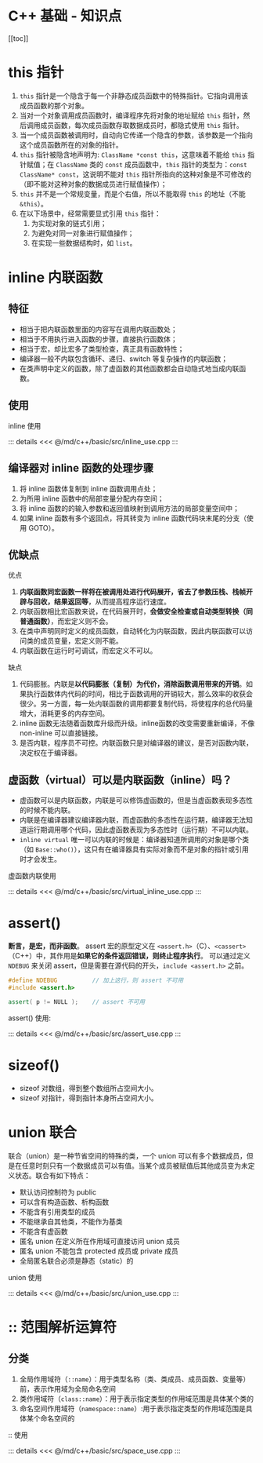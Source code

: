 # C++ 基础 - 知识点

[[toc]]

# this 指针

1. `this` 指针是一个隐含于每一个非静态成员函数中的特殊指针。它指向调用该成员函数的那个对象。
2. 当对一个对象调用成员函数时，编译程序先将对象的地址赋给 `this` 指针，然后调用成员函数，每次成员函数存取数据成员时，都隐式使用 `this` 指针。
3. 当一个成员函数被调用时，自动向它传递一个隐含的参数，该参数是一个指向这个成员函数所在的对象的指针。
4. `this` 指针被隐含地声明为: `ClassName *const this`，这意味着不能给 `this` 指针赋值；在 `ClassName` 类的 `const` 成员函数中，`this` 指针的类型为：`const ClassName* const`，这说明不能对 `this` 指针所指向的这种对象是不可修改的（即不能对这种对象的数据成员进行赋值操作）；
5. `this` 并不是一个常规变量，而是个右值，所以不能取得 `this` 的地址（不能 `&this`）。
6. 在以下场景中，经常需要显式引用 `this` 指针：
    1. 为实现对象的链式引用；
    2. 为避免对同一对象进行赋值操作；
    3. 在实现一些数据结构时，如 `list`。

# inline 内联函数

## 特征

* 相当于把内联函数里面的内容写在调用内联函数处；
* 相当于不用执行进入函数的步骤，直接执行函数体；
* 相当于宏，却比宏多了类型检查，真正具有函数特性；
* 编译器一般不内联包含循环、递归、switch 等复杂操作的内联函数；
* 在类声明中定义的函数，除了虚函数的其他函数都会自动隐式地当成内联函数。

## 使用

inline 使用

::: details
<<< @/md/c++/basic/src/inline_use.cpp
::: 

## 编译器对 inline 函数的处理步骤

1. 将 inline 函数体复制到 inline 函数调用点处； 
2. 为所用 inline 函数中的局部变量分配内存空间； 
3. 将 inline 函数的的输入参数和返回值映射到调用方法的局部变量空间中； 
4. 如果 inline 函数有多个返回点，将其转变为 inline 函数代码块末尾的分支（使用 GOTO）。

## 优缺点

优点

1. **内联函数同宏函数一样将在被调用处进行代码展开，省去了参数压栈、栈帧开辟与回收，结果返回等**，从而提高程序运行速度。
2. 内联函数相比宏函数来说，在代码展开时，**会做安全检查或自动类型转换（同普通函数）**，而宏定义则不会。 
3. 在类中声明同时定义的成员函数，自动转化为内联函数，因此内联函数可以访问类的成员变量，宏定义则不能。
4. 内联函数在运行时可调试，而宏定义不可以。

缺点

1. 代码膨胀。内联是**以代码膨胀（复制）为代价，消除函数调用带来的开销**。如果执行函数体内代码的时间，相比于函数调用的开销较大，那么效率的收获会很少。另一方面，每一处内联函数的调用都要复制代码，将使程序的总代码量增大，消耗更多的内存空间。
2. inline 函数无法随着函数库升级而升级。inline函数的改变需要重新编译，不像 non-inline 可以直接链接。
3. 是否内联，程序员不可控。内联函数只是对编译器的建议，是否对函数内联，决定权在于编译器。

## 虚函数（virtual）可以是内联函数（inline）吗？

* 虚函数可以是内联函数，内联是可以修饰虚函数的，但是当虚函数表现多态性的时候不能内联。
* 内联是在编译器建议编译器内联，而虚函数的多态性在运行期，编译器无法知道运行期调用哪个代码，因此虚函数表现为多态性时（运行期）不可以内联。
* `inline virtual` 唯一可以内联的时候是：编译器知道所调用的对象是哪个类（如 `Base::who()`），这只有在编译器具有实际对象而不是对象的指针或引用时才会发生。

虚函数内联使用

::: details
<<< @/md/c++/basic/src/virtual_inline_use.cpp
::: 

# assert()

**断言，是宏，而非函数**。
assert 宏的原型定义在 `<assert.h>`（C）、`<cassert>`（C++）中，其作用是**如果它的条件返回错误，则终止程序执行**。
可以通过定义 `NDEBUG` 来关闭 assert，但是需要在源代码的开头，`include <assert.h>` 之前。

```cpp
#define NDEBUG          // 加上这行，则 assert 不可用
#include <assert.h>

assert( p != NULL );    // assert 不可用
```

assert() 使用:

::: details
<<< @/md/c++/basic/src/assert_use.cpp
::: 

# sizeof()

* sizeof 对数组，得到整个数组所占空间大小。
* sizeof 对指针，得到指针本身所占空间大小。

# union 联合

联合（union）是一种节省空间的特殊的类，一个 union 可以有多个数据成员，但是在任意时刻只有一个数据成员可以有值。当某个成员被赋值后其他成员变为未定义状态。联合有如下特点：

* 默认访问控制符为 public
* 可以含有构造函数、析构函数
* 不能含有引用类型的成员
* 不能继承自其他类，不能作为基类
* 不能含有虚函数
* 匿名 union 在定义所在作用域可直接访问 union 成员
* 匿名 union 不能包含 protected 成员或 private 成员
* 全局匿名联合必须是静态（static）的

union 使用

::: details
<<< @/md/c++/basic/src/union_use.cpp
::: 

# :: 范围解析运算符

## 分类

1. 全局作用域符（`::name`）：用于类型名称（类、类成员、成员函数、变量等）前，表示作用域为全局命名空间
2. 类作用域符（`class::name`）：用于表示指定类型的作用域范围是具体某个类的
3. 命名空间作用域符（`namespace::name`）:用于表示指定类型的作用域范围是具体某个命名空间的

:: 使用

::: details
<<< @/md/c++/basic/src/space_use.cpp
::: 